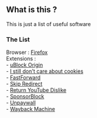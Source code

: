 ## What is this ?

This is just a list of useful software

### The List

Browser : [Firefox](https://www.mozilla.org/firefox/all)
<br>Extensions :
<br>	- [uBlock Origin](https://addons.mozilla.org/firefox/addon/ublock-origin)
<br> 	- [I still don't care about cookies](https://addons.mozilla.org/firefox/addon/istilldontcareaboutcookies)
<br>	- [FastForward](https://addons.mozilla.org/firefox/addon/fastforwardteam)
<br>	- [Skip Redirect](https://addons.mozilla.org/firefox/addon/skip-redirect)
<br>	- [Return YouTube Dislike](https://addons.mozilla.org/firefox/addon/return-youtube-dislikes)
<br>	- [SponsorBlock](https://addons.mozilla.org/firefox/addon/sponsorblock)
<br>	- [Unpaywall](https://addons.mozilla.org/firefox/addon/unpaywall)
<br>	- [Wayback Machine](https://addons.mozilla.org/firefox/addon/wayback-machine_new)
